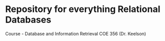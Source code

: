 # Repository for everything Relational Databases

Course - Database and Information Retrieval COE 356 (Dr. Keelson)
